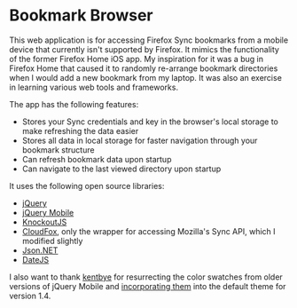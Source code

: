 Bookmark Browser
===============
This web application is for accessing Firefox Sync bookmarks from a mobile device that currently isn't supported by Firefox. It mimics the functionality of the former Firefox Home iOS app. My inspiration for it was a bug in Firefox Home that caused it to randomly re-arrange bookmark directories when I would add a new bookmark from my laptop. It was also an exercise in learning various web tools and frameworks.

The app has the following features:
* Stores your Sync credentials and key in the browser's local storage to make refreshing the data easier
* Stores all data in local storage for faster navigation through your bookmark structure
* Can refresh bookmark data upon startup
* Can navigate to the last viewed directory upon startup

It uses the following open source libraries:
* [jQuery](http://jquery.com)
* [jQuery Mobile](http://jquerymobile.com)
* [KnockoutJS](http://knockoutjs.com)
* [CloudFox](http://cloudfox.codeplex.com), only the wrapper for accessing Mozilla's Sync API, which I modified slightly
* [Json.NET](http://json.codeplex.com)
* [DateJS](http://www.datejs.com)

I also want to thank [kentbye](http://github.com/kentbye) for resurrecting the color swatches from older versions of jQuery Mobile and [incorporating them](http://github.com/kentbye/jquery-mobile-five-swatches-theme) into the default theme for version 1.4.
